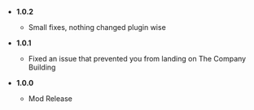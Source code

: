 - **1.0.2**

    - Small fixes, nothing changed plugin wise

- **1.0.1**

    - Fixed an issue that prevented you from landing on The Company Building

- **1.0.0**

    - Mod Release
